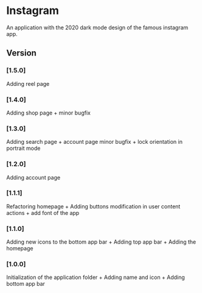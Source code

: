 # Instagram
An application with the 2020 dark mode design of the famous instagram app.

## Version

### [1.5.0] 
Adding reel page

### [1.4.0] 
Adding shop page + minor bugfix

### [1.3.0] 
Adding search page + account page minor bugfix + lock orientation in portrait mode

### [1.2.0] 
Adding account page

### [1.1.1] 
Refactoring homepage + Adding buttons modification in user content actions + add font of the app

### [1.1.0] 
Adding new icons to the bottom app bar + Adding top app bar + Adding the homepage

### [1.0.0] 
Initialization of the application folder + Adding name and icon + Adding bottom app bar
